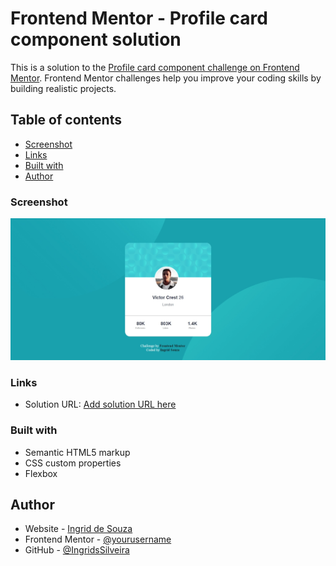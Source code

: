 # Frontend Mentor - Profile card component solution

This is a solution to the [Profile card component challenge on Frontend Mentor](https://www.frontendmentor.io/challenges/profile-card-component-cfArpWshJ). Frontend Mentor challenges help you improve your coding skills by building realistic projects. 

## Table of contents

- [Screenshot](#screenshot)
- [Links](#links)
- [Built with](#built-with)
- [Author](#author)


### Screenshot

![](./images/desafio.jpeg)

### Links

- Solution URL: [Add solution URL here](https://your-solution-url.com)

### Built with

- Semantic HTML5 markup
- CSS custom properties
- Flexbox

## Author

- Website - [Ingrid de Souza](https://ingridssilveira.github.io/portfolio/)
- Frontend Mentor - [@yourusername](https://www.frontendmentor.io/profile/yourusername)
- GitHub - [@IngridsSilveira](https://github.com/IngridsSilveira)
